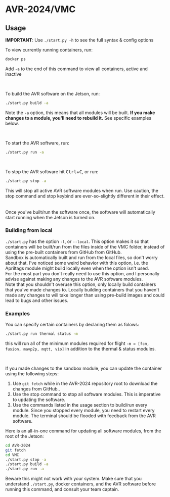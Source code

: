 # AVR-2024/VMC
<!--
Once again this stuff is already done for us (setup.py has been run on the drone)

## Setup

Run the following commands:

```bash
git clone --recurse-submodules https://github.com/bellflight/AVR-2022 ~/AVR-2022
cd ~/AVR-2022/VMC/scripts
chmod +x setup.py
./setup.py
```

Please note, this setup script WILL take a while the first time
(depending on your download speed).

If you have problems with the setup script, ensure that the following
domains are not blocked. Some schools or networks may restrict these:

```bash
# created with `sudo tcpdump -w dnsrequests.pcap -i any udp and port 53`
# and loaded into Wireshark

# code distribution
github.com
*.githubusercontent.com

# stereo labs camera configuration
*.stereolabs.com

# system packages and services
*.ubuntu.com
*.nvidia.com
api.snapcraft.io
*.launchpad.net
deb.nodesource.com

# python packages
pypi.python.org
pypi.org
files.pythonhosted.org

# Docker registries
*.docker.io
*.docker.com
nvcr.io
ghcr.io

# various CDN providers
*.cloudfront.net
*.akamaized.net
*.akamai.net
*.akamaiedge.net
*.fastly.net
*.edgekey.net
```

This may not be an exhaustive list, as upstream sources may change CDNs or domain names.
-->
## Usage

**IMPORTANT**: Use `./start.py -h` to see the full syntax & config options

To view currently running containers, run:
```bash
docker ps
```
Add `-a` to the end of this command to view all containers, active and inactive

<br/>

To build the AVR software on the Jetson, run:
```bash
./start.py build -a
```
Note the `-a` option, this means that all modules will be built. **If you make changes to a module, you'll need to rebuild it.** See specific examples below.

<br/>

To start the AVR software, run:
```bash
./start.py run -a
```

<br/>

To stop the AVR software hit <kbd>Ctrl</kbd>+<kbd>C</kbd>, or run:
```bash
./start.py stop -a
```
This will stop all active AVR software modules when run. Use caution, the stop command and stop keybind are ever-so-slightly different in their effect.
<br/><br/><br/>
Once you've built/run the software once, the software will automatically start running when the Jetson is turned on.<br/>

### Building from local

`./start.py` has the option `-l`, or `--local`. This option makes it so that containers will be built/run from the files inside of the VMC folder, instead of using the pre-built containers from GitHub from GitHub. <br/>
Sandbox is automatically built and run from the local files, so don't worry about that. I've noticed some weird behavior with this option, i.e. the Apriltags module might build locally even when the option isn't used. <br/>
For the most part you don't really need to use this option, and I personally advise against making any changes to the AVR software modules. <br/>
Note that you shouldn't overuse this option, only locally build containers that you've made changes to. Locally building containers that you haven't made any changes to will take longer than using pre-build images and could lead to bugs and other issues.

### Examples
You can specify certain containers by declaring them as folows:
```bash
./start.py run thermal status -m
```
this will run all of the minimum modules required for flight `-m = [fcm, fusion, mavp2p, mqtt, vio]` in addition to the thermal & status modules.

<br/>

If you made changes to the sandbox module, you can update the container using the following steps: <br/>
1. Use `git fetch` while in the AVR-2024 repository root to download the changes from GitHub..
2. Use the stop command to stop all software modules. This is imperative to updating the software.
3. Use the commands listed in the usage section to build/run every module. Since you stopped every module, you need to restart every module. The terminal should be flooded with feedback from the AVR software.

Here is an all-in-one command for updating all software modules, from the root of the Jetson:
```bash
cd AVR-2024
git fetch
cd VMC
./start.py stop -a
./start.py build -a
./start.py run -a
```
Beware this might not work with your system. Make sure that you understand `./start.py`, docker containers, and the AVR software before running this command, and consult your team captain.

<!--
## Misc

Not sure if this is reffering to an update that bell might implement or an update that the user makes. So far I've seen no indication that you need to re-run the setup script after every update to the software.

If you ever need to update the AVR software, run:

```bash
# Update the git repo
git pull
# Re-run the setup script
./setup.py
```
-->